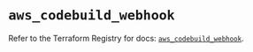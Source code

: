 # `aws_codebuild_webhook`

Refer to the Terraform Registry for docs: [`aws_codebuild_webhook`](https://registry.terraform.io/providers/hashicorp/aws/5.49.0/docs/resources/codebuild_webhook).
